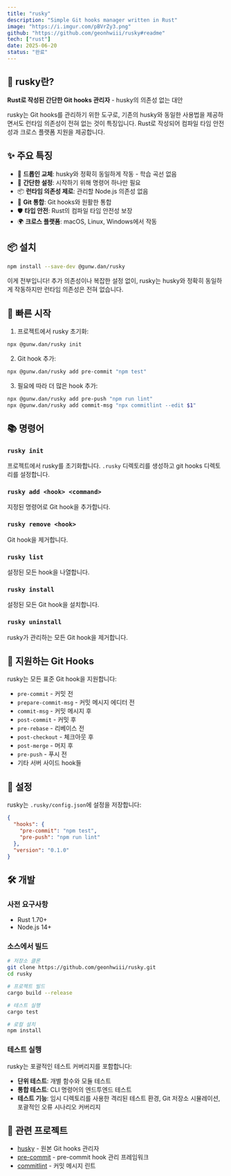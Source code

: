 ```yaml
---
title: "rusky"
description: "Simple Git hooks manager written in Rust"
image: "https://i.imgur.com/pBVrZy3.png"
github: "https://github.com/geonhwiii/rusky#readme"
tech: ["rust"]
date: 2025-06-20
status: "완료"
---
```


## 🐺 rusky란?

**Rust로 작성된 간단한 Git hooks 관리자** - husky의 의존성 없는 대안

rusky는 Git hooks를 관리하기 위한 도구로, 기존의 husky와 동일한 사용법을 제공하면서도 런타임 의존성이 전혀 없는 것이 특징입니다. Rust로 작성되어 컴파일 타임 안전성과 크로스 플랫폼 지원을 제공합니다.

## ✨ 주요 특징

- 🚀 **드롭인 교체**: husky와 정확히 동일하게 작동 - 학습 곡선 없음
- 🔧 **간단한 설정**: 시작하기 위해 명령어 하나만 필요
- 📦 **런타임 의존성 제로**: 관리할 Node.js 의존성 없음
- 🎯 **Git 통합**: Git hooks와 원활한 통합
- 🛡️ **타입 안전**: Rust의 컴파일 타임 안전성 보장
- 🌍 **크로스 플랫폼**: macOS, Linux, Windows에서 작동

## 📦 설치

```bash
npm install --save-dev @gunw.dan/rusky
```

이게 전부입니다! 추가 의존성이나 복잡한 설정 없이, rusky는 husky와 정확히 동일하게 작동하지만 런타임 의존성은 전혀 없습니다.

## 🚀 빠른 시작

1. 프로젝트에서 rusky 초기화:
```bash
npx @gunw.dan/rusky init
```

2. Git hook 추가:
```bash
npx @gunw.dan/rusky add pre-commit "npm test"
```

3. 필요에 따라 더 많은 hook 추가:
```bash
npx @gunw.dan/rusky add pre-push "npm run lint"
npx @gunw.dan/rusky add commit-msg "npx commitlint --edit $1"
```

## 📚 명령어

### `rusky init`
프로젝트에서 rusky를 초기화합니다. `.rusky` 디렉토리를 생성하고 git hooks 디렉토리를 설정합니다.

### `rusky add <hook> <command>`
지정된 명령어로 Git hook을 추가합니다.

### `rusky remove <hook>`
Git hook을 제거합니다.

### `rusky list`
설정된 모든 hook을 나열합니다.

### `rusky install`
설정된 모든 Git hook을 설치합니다.

### `rusky uninstall`
rusky가 관리하는 모든 Git hook을 제거합니다.

## 🎯 지원하는 Git Hooks

rusky는 모든 표준 Git hook을 지원합니다:

- `pre-commit` - 커밋 전
- `prepare-commit-msg` - 커밋 메시지 에디터 전
- `commit-msg` - 커밋 메시지 후
- `post-commit` - 커밋 후
- `pre-rebase` - 리베이스 전
- `post-checkout` - 체크아웃 후
- `post-merge` - 머지 후
- `pre-push` - 푸시 전
- 기타 서버 사이드 hook들

## 🔧 설정

rusky는 `.rusky/config.json`에 설정을 저장합니다:

```json
{
  "hooks": {
    "pre-commit": "npm test",
    "pre-push": "npm run lint"
  },
  "version": "0.1.0"
}
```

## 🛠️ 개발

### 사전 요구사항
- Rust 1.70+
- Node.js 14+

### 소스에서 빌드

```bash
# 저장소 클론
git clone https://github.com/geonhwiii/rusky.git
cd rusky

# 프로젝트 빌드
cargo build --release

# 테스트 실행
cargo test

# 로컬 설치
npm install
```

### 테스트 실행

rusky는 포괄적인 테스트 커버리지를 포함합니다:

- **단위 테스트**: 개별 함수와 모듈 테스트
- **통합 테스트**: CLI 명령어의 엔드투엔드 테스트
- **테스트 기능**: 임시 디렉토리를 사용한 격리된 테스트 환경, Git 저장소 시뮬레이션, 포괄적인 오류 시나리오 커버리지

## 🔗 관련 프로젝트

- [husky](https://github.com/typicode/husky) - 원본 Git hooks 관리자
- [pre-commit](https://pre-commit.com/) - pre-commit hook 관리 프레임워크
- [commitlint](https://commitlint.js.org/) - 커밋 메시지 린트


